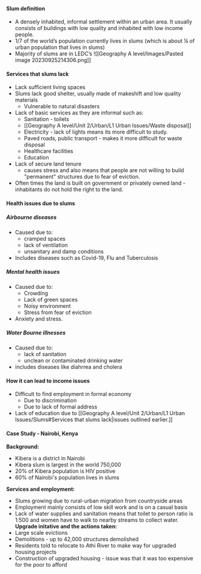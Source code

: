 
#### Slum definition
- A densely inhabited, informal settlement within an urban area. It usually consists of buildings with low quality and inhabited with low income people.
- 1/7 of the world’s population currently lives in slums (which is about ¼ of urban population that lives in slums)
- Majority of slums are in LEDC’s
![[Geography A level/Images/Pasted image 20230925214306.png]]
#### Services that slums lack
- Lack sufficient living spaces
- Slums lack good shelter, usually made of makeshift and low quality materials
	- Vulnerable to natural disasters
- Lack of basic services as they are informal such as:
	- Sanitation - toilets
	- [[Geography A level/Unit 2/Urban/L1 Urban Issues/Waste disposal]]
	- Electricity - lack of lights means its more difficult to study.
	- Paved roads, public transport - makes it more difficult for waste disposal
	- Healthcare facilities
	- Education
- Lack of secure land tenure 
	- causes stress and also means that people are not willing to build "permanent" structures due to fear of eviction.
- Often times the land is built on government or privately owned land - inhabitants do not hold the right to the land.
#### Health issues due to slums
##### Airbourne diseases
- Caused due to: 
	- cramped spaces
	- lack of ventilation
	- unsanitary and damp conditions
- Includes diseases such as Covid-19, Flu and Tuberculosis
##### Mental health issues
- Caused due to:
	- Crowding
	- Lack of green spaces
	- Noisy environment
	- Stress from fear of eviction
- Anxiety and stress.
##### Water Bourne illnesses
- Caused due to:
	- lack of sanitation
	- unclean or contaminated drinking water
- includes diseases like diahrrea and cholera

#### How it can lead to income issues
- Difficult to find employment in formal economy 
	- Due to discrimination
	- Due to lack of formal address
- Lack of education due to [[Geography A level/Unit 2/Urban/L1 Urban Issues/Slums#Services that slums lack|issues outlined earlier.]]

#### Case Study - Nairobi, Kenya
**Background:**
- Kibera is a district in Nairobi
- Kibera slum is largest in the world 750,000
- 20% of Kibera population is HIV positive
- 60% of Nairobi's population lives in slums


**Services and employment:**
- Slums growing due to rural-urban migration from countryside areas
- Employment mainly consists of low skill work and is on a casual basis
-  Lack of water supplies and sanitation means that toilet to person ratio is 1:500 and women have to walk to nearby streams to collect water.
**Upgrade initative and the actions taken:**
- Large scale evictions
- Demolitions - up to 42,000 structures demolished
- Residents told to relocate to Athi River to make way for upgraded housing projects
- Construction of upgraded housing - issue was that it was too expensive for the poor to afford
